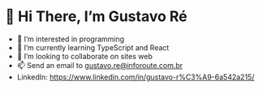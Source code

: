 # 👋 Hi There, I’m Gustavo Ré 
- 👀 I’m interested in programming
- 🌱 I’m currently learning TypeScript and React 
- 💞️ I’m looking to collaborate on sites web
- 📫 Send an email to gustavo.re@inforoute.com.br
- LinkedIn: https://www.linkedin.com/in/gustavo-r%C3%A9-6a542a215/

